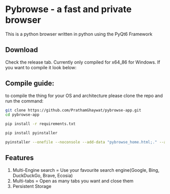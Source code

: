 # Pybrowse - a fast and private browser 
This is a python browser written in python using the PyQt6 Framework

## Download
Check the release tab. Currently only compiled for x64_86 for Windows. If you want to compile it look below:

## Compile guide:
to compile the thing for your OS and architecture please clone the repo and run the command:
```bash
git clone https://github.com/PrathamGhaywat/pybrowse-app.git
cd pybrowse-app
```
```bash
pip install -r requirements.txt
```
```bash
pip install pyinstaller
```
```bash
pyinstaller --onefile --noconsole --add-data "pybrowse_home.html;." --add-data "settings.html;." --icon=assets/favicon.ico main.py
```

## Features
1. Multi-Engine search = Use your favourite search engine(Google, Bing, DuckDuckGo, Brave, Ecosia)
2. Multi-tabs = Open as many tabs you want and close them
2. Persistent Storage
